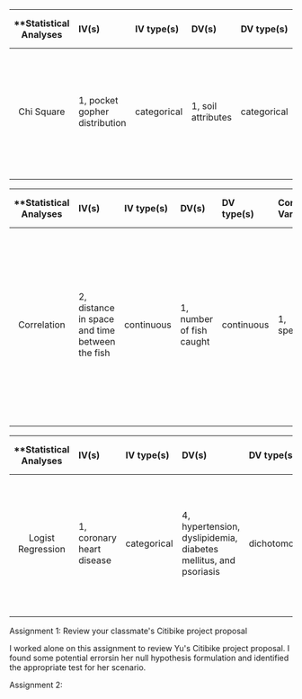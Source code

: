 | **Statistical Analyses	|  IV(s)  |  IV type(s) |  DV(s)  |  DV type(s)  |  Control Var | Control Var type  | Question to be answered | _H0_ | alpha | link to paper **| 
|:----------:|:----------|:------------|:-------------|:-------------|:------------|:------------- |:------------------|:----:|:-------:|:-------|
Chi Square	| 1, pocket gopher distribution | categorical | 1, soil attributes |  categorical | 1, soil hardness | continuous | interaction between soil and moisture on the distribution of vertebrates   | moister soil distribution <= drier soil distribution | 0.05 | [Morphological Adaptations for Digging and Climate-Impacted Soil Properties Define Pocket Gopher (Thomomys spp.) Distributions](http://journals.plos.org/plosone/article?id=10.1371/journal.pone.0064935) |
  |||||||||

| **Statistical Analyses        |  IV(s)  |  IV type(s) |  DV(s)  |  DV type(s)  |  Control Var | Control Var type  | Question to be answered | _H0_ | alpha | link to paper **|
|:----------:|:----------|:------------|:-------------|:-------------|:------------|:------------- |:------------------|:----:|:-------:|:-------|
Correlation      | 2, distance in space and time between the fish | continuous | 1, number of fish caught | continuous | 1, species | categorical | correlations between observations according to time, space, and fish size  | closer fish caught  <= farther spaced fish caught | 0.05 | [A Statistical Model for Estimation of Fish Density Including Correlation in Size, Space, Time and between Species from Research Survey Data](http://journals.plos.org/plosone/article?id=10.1371/journal.pone.0099151#pone.0099151.s008) |
  |||||||||

| **Statistical Analyses        |  IV(s)  |  IV type(s) |  DV(s)  |  DV type(s)  |  Control Var | Control Var type  | Question to be answered | _H0_ | alpha | link to paper **|
|:----------:|:----------|:------------|:-------------|:-------------|:------------|:------------- |:------------------|:----:|:-------:|:-------|
Logist Regression   | 1, coronary heart disease | categorical | 4, hypertension, dyslipidemia, diabetes mellitus, and psoriasis | dichotomous | 2, sex and age | categorical |  investigate the association between psoriasis and CHD in a hospital-based population in Japan | patients with psoriasis and CHD  <= patients without psoriasis but with CHD | 0.0404 | [Association between Psoriasis Vulgaris and Coronary Heart Disease in a Hospital-Based Population in Japan](http://journals.plos.org/plosone/article?id=10.1371/journal.pone.0149316) |
  |||||||||


Assignment 1: Review your classmate's Citibike project proposal

I worked alone on this assignment to review Yu's Citibike project proposal. I found some potential errorsin her null hypothesis formulation and identified the appropriate test for her scenario.

Assignment 2: 


